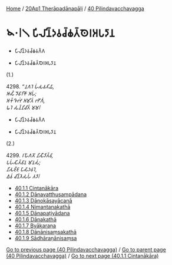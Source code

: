 
[Home](/) / [20Ap1 Therāpadānapāḷi](../../20Ap1.md) / [40 Pilindavacchavagga](../40.md)

# 𑁪𑁦𑁇𑁧 𑀧𑀺𑀮𑀺𑀦𑁆𑀤𑀯𑀘𑁆𑀙𑀢𑁆𑀣𑁂𑀭𑀅𑀧𑀤𑀸𑀦

* 𑀧𑀺𑀮𑀺𑀦𑁆𑀤𑀯𑀘𑁆𑀙𑀯𑀕𑁆𑀕

* 𑀧𑀺𑀮𑀺𑀦𑁆𑀤𑀯𑀘𑁆𑀙𑀢𑁆𑀣𑁂𑀭𑀅𑀧𑀤𑀸𑀦

(1.)

4298\. _“𑀦𑀕𑀭𑁂 𑀳𑀁𑀲𑀯𑀢𑀺𑀬𑀸,_  
_𑀆𑀲𑀺𑀁 𑀤𑁄𑀯𑀸𑀭𑀺𑀓𑁄 𑀅𑀳𑀁;_  
_𑀅𑀓𑁆𑀔𑁄𑀪𑀁 𑀅𑀫𑀺𑀢𑀁 𑀪𑁄𑀕𑀁,_  
_𑀖𑀭𑁂 𑀲𑀦𑁆𑀦𑀺𑀘𑀺𑀢𑀁 𑀫𑀫𑁇_  


* 𑀧𑀺𑀮𑀺𑀦𑁆𑀤𑀯𑀘𑁆𑀙𑀯𑀕𑁆𑀕

* 𑀧𑀺𑀮𑀺𑀦𑁆𑀤𑀯𑀘𑁆𑀙𑀢𑁆𑀣𑁂𑀭𑀅𑀧𑀤𑀸𑀦

(2.)

4299\. _𑀭𑀳𑁄𑀕𑀢𑁄 𑀦𑀺𑀲𑀻𑀤𑀺𑀢𑁆𑀯𑀸,_  
_𑀧𑀳𑀁𑀲𑀺𑀢𑁆𑀯𑀸𑀦 𑀫𑀸𑀦𑀲𑀁;_  
_𑀦𑀺𑀲𑀚𑁆𑀚 𑀧𑀸𑀲𑀸𑀤𑀯𑀭𑁂,_  
_𑀏𑀯𑀁 𑀘𑀺𑀦𑁆𑀢𑁂𑀲𑀳𑀁 𑀢𑀤𑀸𑁇_  


* [40.1.1 Cintanākāra](40.1/40.1.1.md)
* [40.1.2 Dānavatthusampādana](40.1/40.1.2.md)
* [40.1.3 Dānokāsayācanā](40.1/40.1.3.md)
* [40.1.4 Nimantanakathā](40.1/40.1.4.md)
* [40.1.5 Dānapaṭiyādana](40.1/40.1.5.md)
* [40.1.6 Dānakathā](40.1/40.1.6.md)
* [40.1.7 Byākaraṇa](40.1/40.1.7.md)
* [40.1.8 Dānānisaṃsakathā](40.1/40.1.8.md)
* [40.1.9 Sādhāraṇānisaṃsa](40.1/40.1.9.md)

[Go to previous page (40 Pilindavacchavagga)](../40.md) / [Go to parent page (40 Pilindavacchavagga)](../40.md) / [Go to next page (40.1.1 Cintanākāra)](40.1/40.1.1.md)


